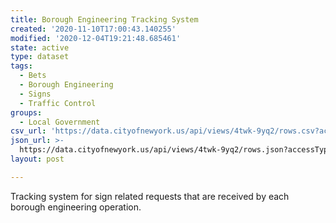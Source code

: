 ```yaml
---
title: Borough Engineering Tracking System
created: '2020-11-10T17:00:43.140255'
modified: '2020-12-04T19:21:48.685461'
state: active
type: dataset
tags:
  - Bets
  - Borough Engineering
  - Signs
  - Traffic Control
groups:
  - Local Government
csv_url: 'https://data.cityofnewyork.us/api/views/4twk-9yq2/rows.csv?accessType=DOWNLOAD'
json_url: >-
  https://data.cityofnewyork.us/api/views/4twk-9yq2/rows.json?accessType=DOWNLOAD
layout: post

---
```

Tracking system for sign related requests that are received by each borough engineering operation.
